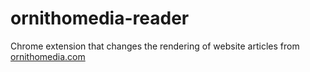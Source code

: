 # ornithomedia-reader

Chrome extension that changes the rendering of website articles from [ornithomedia.com](http://www.ornithomedia.com/)

